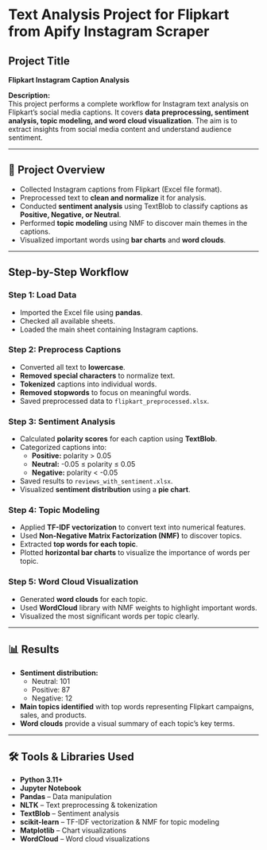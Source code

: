 # Text Analysis Project for Flipkart from Apify Instagram Scraper

## Project Title
**Flipkart Instagram Caption Analysis**

**Description:**  
This project performs a complete workflow for Instagram text analysis on Flipkart’s social media captions. It covers **data preprocessing, sentiment analysis, topic modeling, and word cloud visualization**. The aim is to extract insights from social media content and understand audience sentiment.

---

## 📝 Project Overview

- Collected Instagram captions from Flipkart (Excel file format).  
- Preprocessed text to **clean and normalize** it for analysis.  
- Conducted **sentiment analysis** using TextBlob to classify captions as **Positive, Negative, or Neutral**.  
- Performed **topic modeling** using NMF to discover main themes in the captions.  
- Visualized important words using **bar charts** and **word clouds**.  

---

## Step-by-Step Workflow

### Step 1: Load Data
- Imported the Excel file using **pandas**.  
- Checked all available sheets.  
- Loaded the main sheet containing Instagram captions.  

### Step 2: Preprocess Captions
- Converted all text to **lowercase**.  
- **Removed special characters** to normalize text.  
- **Tokenized** captions into individual words.  
- **Removed stopwords** to focus on meaningful words.  
- Saved preprocessed data to `flipkart_preprocessed.xlsx`.  

### Step 3: Sentiment Analysis
- Calculated **polarity scores** for each caption using **TextBlob**.  
- Categorized captions into:  
  - **Positive:** polarity > 0.05  
  - **Neutral:** -0.05 ≤ polarity ≤ 0.05  
  - **Negative:** polarity < -0.05  
- Saved results to `reviews_with_sentiment.xlsx`.  
- Visualized **sentiment distribution** using a **pie chart**.  

### Step 4: Topic Modeling
- Applied **TF-IDF vectorization** to convert text into numerical features.  
- Used **Non-Negative Matrix Factorization (NMF)** to discover topics.  
- Extracted **top words for each topic**.  
- Plotted **horizontal bar charts** to visualize the importance of words per topic.  

### Step 5: Word Cloud Visualization
- Generated **word clouds** for each topic.  
- Used **WordCloud** library with NMF weights to highlight important words.  
- Visualized the most significant words per topic clearly.  

---

## 📊 Results

- **Sentiment distribution:**  
  - Neutral: 101  
  - Positive: 87  
  - Negative: 12  
- **Main topics identified** with top words representing Flipkart campaigns, sales, and products.  
- **Word clouds** provide a visual summary of each topic’s key terms.  

---

## 🛠 Tools & Libraries Used

- **Python 3.11+**  
- **Jupyter Notebook**  
- **Pandas** – Data manipulation  
- **NLTK** – Text preprocessing & tokenization  
- **TextBlob** – Sentiment analysis  
- **scikit-learn** – TF-IDF vectorization & NMF for topic modeling  
- **Matplotlib** – Chart visualizations  
- **WordCloud** – Word cloud visualizations  
